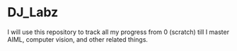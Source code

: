 # DJ_Labz
I will use this repository to track all my progress from 0 (scratch) till I master AIML, computer vision, and other related things.
